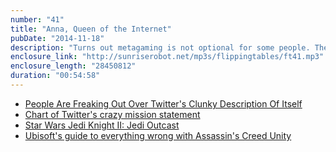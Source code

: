 ```yaml
---
number: "41"
title: "Anna, Queen of the Internet"
pubDate: "2014-11-18"
description: "Turns out metagaming is not optional for some people. The world is confused by the world of Twitter and their craziest mission statement in the world. Sometimes the best thing doesn't win. And when did shipping unplayably broken games become okay? Answer: never!"
enclosure_link: "http://sunriserobot.net/mp3s/flippingtables/ft41.mp3"
enclosure_length: "28450812"
duration: "00:54:58"
---
```

- [People Are Freaking Out Over Twitter's Clunky Description Of Itself](https://ph.news.yahoo.com/people-freaking-over-twitter-clunky-001757157.html)
- [Chart of Twitter's crazy mission statement](https://recodetech.files.wordpress.com/2014/11/anthony-noto-twitter-strategy.png?w=640&h=320)
- [Star Wars Jedi Knight II: Jedi Outcast](http://store.steampowered.com/app/6030/)
- [Ubisoft's guide to everything wrong with Assassin's Creed Unity](http://www.polygon.com/2014/11/14/7222679/ubisofts-guide-to-everything-wrong-with-assassins-creed-unity)
